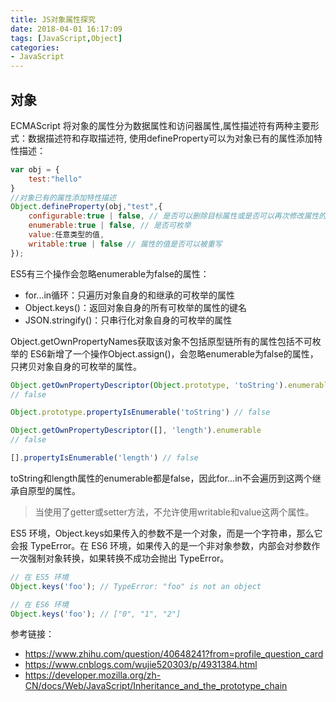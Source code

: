 ```yaml
---
title: JS对象属性探究
date: 2018-04-01 16:17:09
tags: [JavaScript,Object]
categories:
- JavaScript
---
```

## 对象
ECMAScript 将对象的属性分为数据属性和访问器属性,属性描述符有两种主要形式：数据描述符和存取描述符,
使用defineProperty可以为对象已有的属性添加特性描述：
``` js
var obj = {
    test:"hello"
}
//对象已有的属性添加特性描述
Object.defineProperty(obj,"test",{
    configurable:true | false, // 是否可以删除目标属性或是否可以再次修改属性的特性（writable, configurable, enumerable）
    enumerable:true | false, // 是否可枚举
    value:任意类型的值,
    writable:true | false // 属性的值是否可以被重写
});
```
ES5有三个操作会忽略enumerable为false的属性：
- for...in循环：只遍历对象自身的和继承的可枚举的属性
- Object.keys()：返回对象自身的所有可枚举的属性的键名
- JSON.stringify()：只串行化对象自身的可枚举的属性

Object.getOwnPropertyNames获取该对象不包括原型链所有的属性包括不可枚举的
ES6新增了一个操作Object.assign()，会忽略enumerable为false的属性，只拷贝对象自身的可枚举的属性。
``` js
Object.getOwnPropertyDescriptor(Object.prototype, 'toString').enumerable
// false

Object.prototype.propertyIsEnumerable('toString') // false

Object.getOwnPropertyDescriptor([], 'length').enumerable
// false

[].propertyIsEnumerable('length') // false
```
toString和length属性的enumerable都是false，因此for...in不会遍历到这两个继承自原型的属性。
> 当使用了getter或setter方法，不允许使用writable和value这两个属性。

ES5 环境，Object.keys如果传入的参数不是一个对象，而是一个字符串，那么它会报 TypeError。在 ES6 环境，如果传入的是一个非对象参数，内部会对参数作一次强制对象转换，如果转换不成功会抛出 TypeError。
``` js
// 在 ES5 环境
Object.keys('foo'); // TypeError: "foo" is not an object

// 在 ES6 环境
Object.keys('foo'); // ["0", "1", "2"]
```

参考链接：
- https://www.zhihu.com/question/40648241?from=profile_question_card
- https://www.cnblogs.com/wujie520303/p/4931384.html
- https://developer.mozilla.org/zh-CN/docs/Web/JavaScript/Inheritance_and_the_prototype_chain

